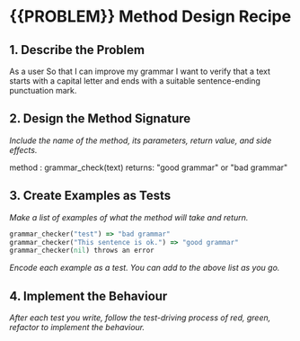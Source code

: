 # {{PROBLEM}} Method Design Recipe

## 1. Describe the Problem

As a user
So that I can improve my grammar
I want to verify that a text starts with a capital letter and ends with a suitable sentence-ending punctuation mark.

## 2. Design the Method Signature

_Include the name of the method, its parameters, return value, and side effects._

method : grammar_check(text)
returns: "good grammar" or "bad grammar"

## 3. Create Examples as Tests

_Make a list of examples of what the method will take and return._

```ruby
grammar_checker("test") => "bad grammar"
grammar_checker("This sentence is ok.") => "good grammar"
grammar_checker(nil) throws an error
```

_Encode each example as a test. You can add to the above list as you go._

## 4. Implement the Behaviour

_After each test you write, follow the test-driving process of red, green, refactor to implement the behaviour._
